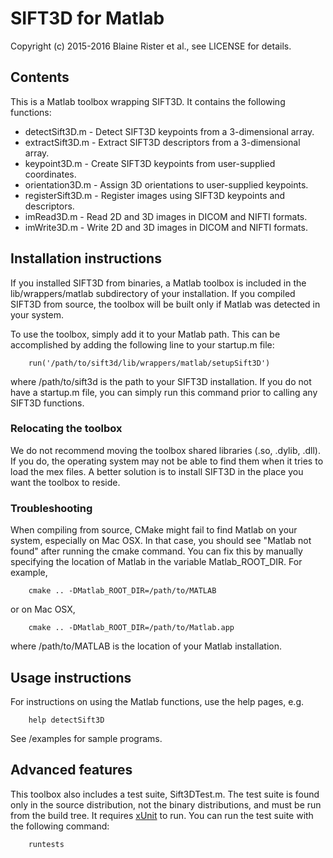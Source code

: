 # SIFT3D for Matlab

Copyright (c) 2015-2016 Blaine Rister et al., see LICENSE for details.

## Contents

This is a Matlab toolbox wrapping SIFT3D. It contains the following functions:
- detectSift3D.m - Detect SIFT3D keypoints from a 3-dimensional array.
- extractSift3D.m - Extract SIFT3D descriptors from a 3-dimensional array.
- keypoint3D.m - Create SIFT3D keypoints from user-supplied coordinates.
- orientation3D.m - Assign 3D orientations to user-supplied keypoints.
- registerSift3D.m - Register images using SIFT3D keypoints and descriptors.
- imRead3D.m - Read 2D and 3D images in DICOM and NIFTI formats.
- imWrite3D.m - Write 2D and 3D images in DICOM and NIFTI formats.

## Installation instructions

If you installed SIFT3D from binaries, a Matlab toolbox is included in the lib/wrappers/matlab subdirectory of your installation. If you compiled SIFT3D from source, the toolbox will be built only if Matlab was detected in your system.

To use the toolbox, simply add it to your Matlab path. This can be accomplished by adding the following line to your startup.m file:

        run('/path/to/sift3d/lib/wrappers/matlab/setupSift3D')

where /path/to/sift3d is the path to your SIFT3D installation. If you do not have a startup.m file, you can simply run this command prior to calling any SIFT3D functions.

### Relocating the toolbox

We do not recommend moving the toolbox shared libraries (.so, .dylib, .dll). If you do, the operating system may not be able to find them when it tries to load the mex files. A better solution is to install SIFT3D in the place you want the toolbox to reside.

### Troubleshooting

When compiling from source, CMake might fail to find Matlab on your system, especially on Mac OSX. In that case, you should see "Matlab not found" after running the cmake command. You can fix this by manually specifying the location of Matlab in the variable Matlab_ROOT_DIR. For example,

        cmake .. -DMatlab_ROOT_DIR=/path/to/MATLAB

or on Mac OSX,

        cmake .. -DMatlab_ROOT_DIR=/path/to/Matlab.app

where /path/to/MATLAB is the location of your Matlab installation.

## Usage instructions

For instructions on using the Matlab functions, use the help pages, e.g.

        help detectSift3D

See /examples for sample programs.

## Advanced features

This toolbox also includes a test suite, Sift3DTest.m. The test suite is found only in the source distribution, not the binary distributions, and must be run from the build tree. It requires [xUnit](http://www.mathworks.com/matlabcentral/fileexchange/22846-matlab-xunit-test-framework) to run. You can run the test suite with the following command:

        runtests
